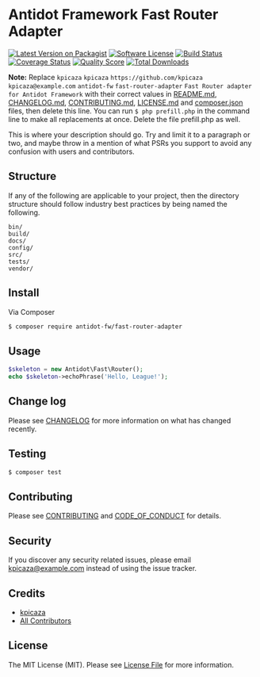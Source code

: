 # Antidot Framework Fast Router Adapter

[![Latest Version on Packagist][ico-version]][link-packagist]
[![Software License][ico-license]](LICENSE.md)
[![Build Status][ico-travis]][link-travis]
[![Coverage Status][ico-scrutinizer]][link-scrutinizer]
[![Quality Score][ico-code-quality]][link-code-quality]
[![Total Downloads][ico-downloads]][link-downloads]

**Note:** Replace ```kpicaza``` ```kpicaza``` ```https://github.com/kpicaza``` ```kpicaza@example.com``` ```antidot-fw``` ```fast-router-adapter``` ```Fast Router adapter for Antidot Framework``` with their correct values in [README.md](README.md), [CHANGELOG.md](CHANGELOG.md), [CONTRIBUTING.md](CONTRIBUTING.md), [LICENSE.md](LICENSE.md) and [composer.json](composer.json) files, then delete this line. You can run `$ php prefill.php` in the command line to make all replacements at once. Delete the file prefill.php as well.

This is where your description should go. Try and limit it to a paragraph or two, and maybe throw in a mention of what
PSRs you support to avoid any confusion with users and contributors.

## Structure

If any of the following are applicable to your project, then the directory structure should follow industry best practices by being named the following.

```
bin/        
build/
docs/
config/
src/
tests/
vendor/
```


## Install

Via Composer

``` bash
$ composer require antidot-fw/fast-router-adapter
```

## Usage

``` php
$skeleton = new Antidot\Fast\Router();
echo $skeleton->echoPhrase('Hello, League!');
```

## Change log

Please see [CHANGELOG](CHANGELOG.md) for more information on what has changed recently.

## Testing

``` bash
$ composer test
```

## Contributing

Please see [CONTRIBUTING](CONTRIBUTING.md) and [CODE_OF_CONDUCT](CODE_OF_CONDUCT.md) for details.

## Security

If you discover any security related issues, please email kpicaza@example.com instead of using the issue tracker.

## Credits

- [kpicaza][link-author]
- [All Contributors][link-contributors]

## License

The MIT License (MIT). Please see [License File](LICENSE.md) for more information.

[ico-version]: https://img.shields.io/packagist/v/antidot-fw/fast-router-adapter.svg?style=flat-square
[ico-license]: https://img.shields.io/badge/license-MIT-brightgreen.svg?style=flat-square
[ico-travis]: https://img.shields.io/travis/antidot-fw/fast-router-adapter/master.svg?style=flat-square
[ico-scrutinizer]: https://img.shields.io/scrutinizer/coverage/g/antidot-fw/fast-router-adapter.svg?style=flat-square
[ico-code-quality]: https://img.shields.io/scrutinizer/g/antidot-fw/fast-router-adapter.svg?style=flat-square
[ico-downloads]: https://img.shields.io/packagist/dt/antidot-fw/fast-router-adapter.svg?style=flat-square

[link-packagist]: https://packagist.org/packages/antidot-fw/fast-router-adapter
[link-travis]: https://travis-ci.org/antidot-fw/fast-router-adapter
[link-scrutinizer]: https://scrutinizer-ci.com/g/antidot-fw/fast-router-adapter/code-structure
[link-code-quality]: https://scrutinizer-ci.com/g/antidot-fw/fast-router-adapter
[link-downloads]: https://packagist.org/packages/antidot-fw/fast-router-adapter
[link-author]: https://github.com/kpicaza
[link-contributors]: ../../contributors
